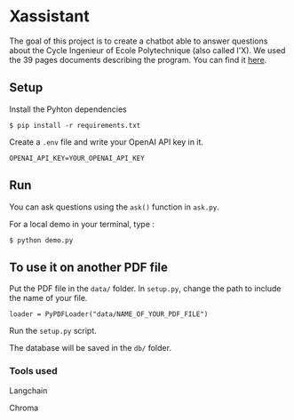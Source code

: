 # Xassistant

The goal of this project is to create a chatbot able to answer questions about the Cycle Ingenieur of Ecole Polytechnique (also called l'X). We used the 39 pages documents describing the program. You can find it [here](https://www.polytechnique.edu/sites/default/files/content/pages/documents/2022-02/Brochure_Cycle_ingenieur_polytechnicien.pdf).

## Setup
Install the Pyhton dependencies 
```
$ pip install -r requirements.txt
```

Create a `.env` file and write your OpenAI API key in it.
```
OPENAI_API_KEY=YOUR_OPENAI_API_KEY
```

## Run

You can ask questions using the `ask()` function in `ask.py`.

For a local demo in your terminal, type :
```
$ python demo.py
```

## To use it on another PDF file
Put the PDF file in the `data/` folder.
In `setup.py`, change the path to include the name of your file.
```
loader = PyPDFLoader("data/NAME_OF_YOUR_PDF_FILE")
```

Run the `setup.py` script.


The database will be saved in the `db/` folder.

### Tools used 

Langchain


Chroma
